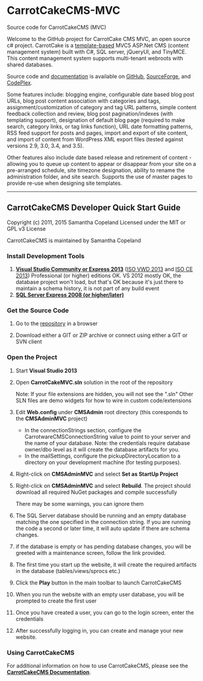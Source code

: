 # CarrotCakeCMS-MVC
Source code for CarrotCakeCMS (MVC)

[REPO_SF]: http://sourceforge.net/projects/carrotcakecmsmvc/
[REPO_GH]: https://github.com/ninianne98/CarrotCakeCMS-MVC/
[REPO_CX]: http://carrotcakecmsmvc.codeplex.com/

[DOC_PDF]: http://www.carrotware.com/fileassets/CarrotCakeMVCDevNotes.pdf?from=github-mvc
[DOC]: http://www.carrotware.com/carrotcake-cms?from=github-mvc "CarrotCakeCMS User Documentation"
[TMPLT]: http://www.carrotware.com/carrotcake-templates?from=github-mvc
[IDE2013]: https://www.visualstudio.com/en-us/news/vs2013-community-vs.aspx
[VWDISO2013]: https://go.microsoft.com/fwlink/?LinkId=532501&type=ISO&clcid=0x409
[CEISO2013]: https://go.microsoft.com/fwlink/?LinkId=532496&type=ISO&clcid=0x409
[SQL]: https://www.microsoft.com/en-us/download/details.aspx?id=22973
[WEB]: http://visualstudiogallery.msdn.microsoft.com/56633663-6799-41d7-9df7-0f2a504ca361

Welcome to the GitHub project for CarrotCake CMS MVC, an open source c# project. CarrotCake is a [template-based][TMPLT] MVC5 ASP.Net CMS (content management system) built with C#, SQL server, jQueryUI, and TinyMCE. This content management system supports multi-tenant webroots with shared databases. 

Source code and [documentation][DOC_PDF] is available on [GitHub][REPO_GH], [SourceForge][REPO_SF], and [CodePlex][REPO_CX]. 

Some features include: blogging engine, configurable date based blog post URLs, blog post content association with categories and tags, assignment/customization of category and tag URL patterns, simple content feedback collection and review, blog post pagination/indexes (with templating support), designation of default blog page (required to make search, category links, or tag links function), URL date formatting patterns, RSS feed support for posts and pages, import and export of site content, and import of content from WordPress XML export files (tested against versions 2.9, 3.0, 3.4, and 3.5).

Other features also include date based release and retirement of content - allowing you to queue up content to appear or disappear from your site on a pre-arranged schedule, site timezone designation, ability to rename the administration folder, and site search. Supports the use of master pages to provide re-use when designing site templates.

---

## CarrotCakeCMS Developer Quick Start Guide

Copyright (c) 2011, 2015 Samantha Copeland
Licensed under the MIT or GPL v3 License

CarrotCakeCMS is maintained by Samantha Copeland

### Install Development Tools

1. **[Visual Studio Community or Express 2013][IDE2013]** ([ISO VWD 2013][VWDISO2013] and [ISO CE 2013][CEISO2013]) Professional (or higher) editions OK. VS 2012 mostly OK, the database project won't load, but that's OK because it's just there to maintain a schema history, it is not part of any build event
1. **[SQL Server Express 2008 (or higher/later)][SQL]**

### Get the Source Code

1. Go to the [repository][REPO_GH] in a browser

1. Download either a GIT or ZIP archive or connect using either a GIT or SVN client

### Open the Project

1. Start **Visual Studio 2013**

1. Open **CarrotCakeMVC.sln** solution in the root of the repository

	Note: If your file extensions are hidden, you will not see the ".sln"
	Other SLN files are demo widgets for how to wire in custom code/extensions

1. Edit **Web.config** under **CMSAdmin** root directory (this coresponds to the **CMSAdminMVC** project)

	- In the connectionStrings section, configure the CarrotwareCMSConnectionString value to point to your server and the name of your database.
		Note: the credentials require database owner/dbo level as it will create the database artifacts for you.
	- In the mailSettings, configure the pickupDirectoryLocation to a directory on your development machine (for testing purposes).

1. Right-click on **CMSAdminMVC** and select **Set as StartUp Project**

1. Right-click on **CMSAdminMVC** and select **Rebuild**. The project should download all required NuGet packages and compile successfully

	There may be some warnings, you can ignore them

1. The SQL Server database should be running and an empty database matching the one specified in the connection string. If you are running the code a second or later time, it will auto update if there are schema changes.

1. if the database is empty or has pending database changes, you will be greeted with a maintenance screen, follow the link provided.

1. The first time you start up the website, it will create the required artifacts in the database (tables/views/sprocs etc.)

1. Click the **Play** button in the main toolbar to launch CarrotCakeCMS

1. When you run the website with an empty user database, you will be prompted to create the first user

1. Once you have created a user, you can go to the login screen, enter the credentials

1. After successfully logging in, you can create and manage your new website.

### Using CarrotCakeCMS

For additional information on how to use CarrotCakeCMS, please see the **[CarrotCakeCMS Documentation][DOC]**.
